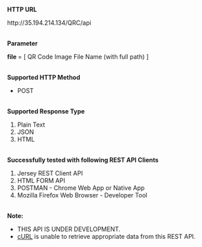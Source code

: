 <html>
<b>HTTP URL</b><br>
<p>http://35.194.214.134/QRC/api</p>
<br>
<b>Parameter</b>
<p><b>file </b>= [ QR Code Image File Name (with full path) ]</p>
<br>
<b>Supported HTTP Method</b>
<ul>
<li>POST</li>
</ul>
<br>
<b>Supported Response Type</b>
<ol>
<li>Plain Text</li>
<li>JSON</li>
<li>HTML</li>
</ol>
<br>
<b>Successfully tested with following REST API Clients</b>
<ol>
<li>Jersey REST Client API</li>
<li>HTML FORM API</li>
<li>POSTMAN - Chrome Web App or Native App</li>
<li>Mozilla Firefox Web Browser - Developer Tool </li>
</ol>
<br>
<b>Note: </b>
<ul>
<li>THIS API IS UNDER DEVELOPMENT.</li>
<li><u>cURL</u> is unable to retrieve appropriate data from this REST API.</li>
</ul>
<br>
</html>
